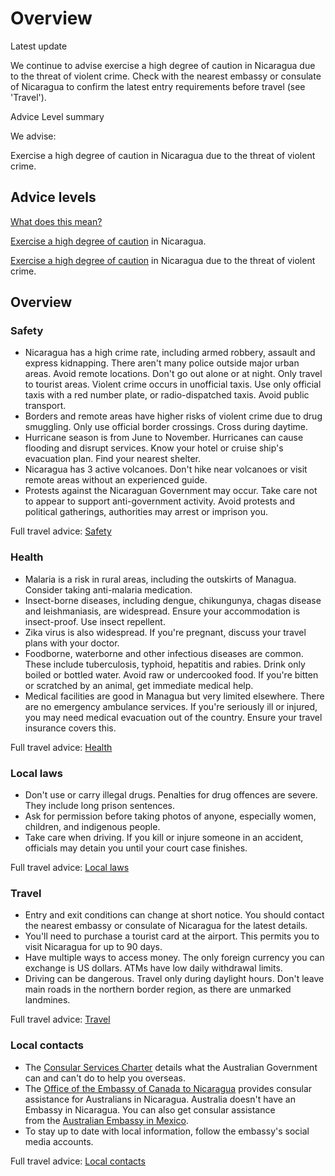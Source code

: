 # Overview

Latest update

We continue to advise exercise a high degree of caution in Nicaragua due to the threat of violent crime. Check with the nearest embassy or consulate of Nicaragua to confirm the latest entry requirements before travel (see 'Travel').

Advice Level summary

We advise:

Exercise a high degree of caution in Nicaragua due to the threat of violent crime.

## Advice levels

[What does this mean?](/before-you-go/travel-advice-explained/)

[Exercise a high degree of caution](https://www.smartraveller.gov.au/consular-services/travel-advice-explained#level2) in Nicaragua.

[Exercise a high degree of caution](https://www.smartraveller.gov.au/consular-services/travel-advice-explained#level2) in Nicaragua due to the threat of violent crime.

## Overview

### Safety

* Nicaragua has a high crime rate, including armed robbery, assault and express kidnapping. There aren't many police outside major urban areas. Avoid remote locations. Don't go out alone or at night. Only travel to tourist areas. Violent crime occurs in unofficial taxis. Use only official taxis with a red number plate, or radio-dispatched taxis. Avoid public transport.
* Borders and remote areas have higher risks of violent crime due to drug smuggling. Only use official border crossings. Cross during daytime.
* Hurricane season is from June to November. Hurricanes can cause flooding and disrupt services. Know your hotel or cruise ship's evacuation plan. Find your nearest shelter.
* Nicaragua has 3 active volcanoes. Don't hike near volcanoes or visit remote areas without an experienced guide.
* Protests against the Nicaraguan Government may occur. Take care not to appear to support anti-government activity. Avoid protests and political gatherings, authorities may arrest or imprison you.

Full travel advice: [Safety](#safety)

### Health

* Malaria is a risk in rural areas, including the outskirts of Managua. Consider taking anti-malaria medication.
* Insect-borne diseases, including dengue, chikungunya, chagas disease and leishmaniasis, are widespread. Ensure your accommodation is insect-proof. Use insect repellent.
* Zika virus is also widespread. If you're pregnant, discuss your travel plans with your doctor.
* Foodborne, waterborne and other infectious diseases are common. These include tuberculosis, typhoid, hepatitis and rabies. Drink only boiled or bottled water. Avoid raw or undercooked food. If you're bitten or scratched by an animal, get immediate medical help.
* Medical facilities are good in Managua but very limited elsewhere. There are no emergency ambulance services. If you're seriously ill or injured, you may need medical evacuation out of the country. Ensure your travel insurance covers this.

Full travel advice: [Health](#health)

### Local laws

* Don't use or carry illegal drugs. Penalties for drug offences are severe. They include long prison sentences.
* Ask for permission before taking photos of anyone, especially women, children, and indigenous people.
* Take care when driving. If you kill or injure someone in an accident, officials may detain you until your court case finishes.

Full travel advice: [Local laws](#local-laws)

### Travel

* Entry and exit conditions can change at short notice. You should contact the nearest embassy or consulate of Nicaragua for the latest details.
* You'll need to purchase a tourist card at the airport. This permits you to visit Nicaragua for up to 90 days.
* Have multiple ways to access money. The only foreign currency you can exchange is US dollars. ATMs have low daily withdrawal limits.
* Driving can be dangerous. Travel only during daylight hours. Don't leave main roads in the northern border region, as there are unmarked landmines.

Full travel advice: [Travel](#travel)

### Local contacts

* The [Consular Services Charter](https://www.smartraveller.gov.au/consular-services/consular-services-charter) details what the Australian Government can and can't do to help you overseas.
* The [Office of the Embassy of Canada to Nicaragua](https://www.international.gc.ca/country-pays/nicaragua/managua.aspx?lang=eng) provides consular assistance for Australians in Nicaragua. Australia doesn't have an Embassy in Nicaragua. You can also get consular assistance from the [Australian Embassy in Mexico](http://www.mexico.embassy.gov.au/).
* To stay up to date with local information, follow the embassy's social media accounts.

Full travel advice: [Local contacts](#local-contacts)